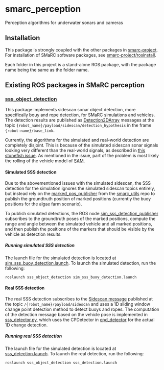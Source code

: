 # smarc_perception
Perception algorithms for underwater sonars and cameras

## Installation
This package is strongly coupled with the other packages in [smarc-project](https://github.com/smarc-project). For installation of SMaRC software packages, see [smarc-project/rosinstall](https://github.com/smarc-project/rosinstall).

Each folder in this project is a stand-alone ROS package, with the package name being the same as the folder name.

## Existing ROS packages in SMaRC perception
### [sss_object_detection](https://github.com/smarc-project/smarc_perception/tree/noetic-devel/sss_object_detection)
This package implements sidescan sonar object detection, more specifically bouy and rope detection, for SMaRC simulations and vehicles. The detection results are published as [Detection2DArray](http://docs.ros.org/en/lunar/api/vision_msgs/html/msg/Detection2DArray.html) messages at the topic `{robot_name}/payload/sidescan/detection_hypothesis` in the frame `{robot-name}/base_link`.

Currently, the algorithms for the simulated and real-world detection are completely disjoint. This is because of the simulated sidescan sonar signals looking very different than the real-world signals, as described in [this stonefish issue](https://github.com/patrykcieslak/stonefish/issues/21). As mentioned in the issue, part of the problem is most likely the rolling of the vehicle model of [SAM](https://github.com/smarc-project/smarc_stonefish_sims/tree/noetic-devel/sam_stonefish_sim).

#### Simulated SSS detection
Due to the abovementioned issues with the simulated sidescan, the SSS detection for the simulation ignores the simulated sidescan topics entirely, but instead rely on the [marked_pos_publisher](https://github.com/smarc-project/smarc_utils/tree/noetic-devel/marked_pos_publisher) from the [smarc_utils](https://github.com/smarc-project/smarc_utils) repo to publish the groundtruth position of marked positions (currently the buoy positions for the algae farm scenario).

To publish simulated detections, the ROS node [sim_sss_detection_publisher](https://github.com/smarc-project/smarc_perception/blob/noetic-devel/sss_object_detection/scripts/sim_sss_detection_publisher.py) subscribes to the groundtruth poses of the marked positions, compute the range and angle between the simulated vehicle and all marked positions, and then publish the positions of the markers that should be visible by the vehicle as detection results.

##### Running simulated SSS detection
The launch file for the simulated detection is located at [sim_sss_buoy_detection.launch](https://github.com/smarc-project/smarc_perception/blob/noetic-devel/sss_object_detection/launch/sim_sss_buoy_detection.launch). To launch the simulated detection, run the following: 
```
roslaunch sss_object_detection sim_sss_buoy_detection.launch
```

#### Real SSS detection
The real SSS detection subscribes to the [Sidescan message](https://github.com/smarc-project/smarc_msgs/blob/noetic-devel/msg/Sidescan.msg) published at the topic `/{robot_name}/payload/sidescan` and uses a 1D sliding window change point detection method to detect buoys and ropes. The computation of the detection message based on the vehicle pose is implemented in [sss_detector.py](https://github.com/smarc-project/smarc_perception/blob/noetic-devel/sss_object_detection/src/sss_object_detection/sss_detector.py), which uses the CPDetector in [cpd_detector](https://github.com/smarc-project/smarc_perception/blob/noetic-devel/sss_object_detection/src/sss_object_detection/cpd_detector.py) for the actual 1D change detection.

##### Running real SSS detection
The launch file for the simulated detection is located at [sss_detection.launch](https://github.com/smarc-project/smarc_perception/blob/noetic-devel/sss_object_detection/launch/sss_detection.launch). To launch the real detection, run the following: 
```
roslaunch sss_object_detection sss_detection.launch
```
